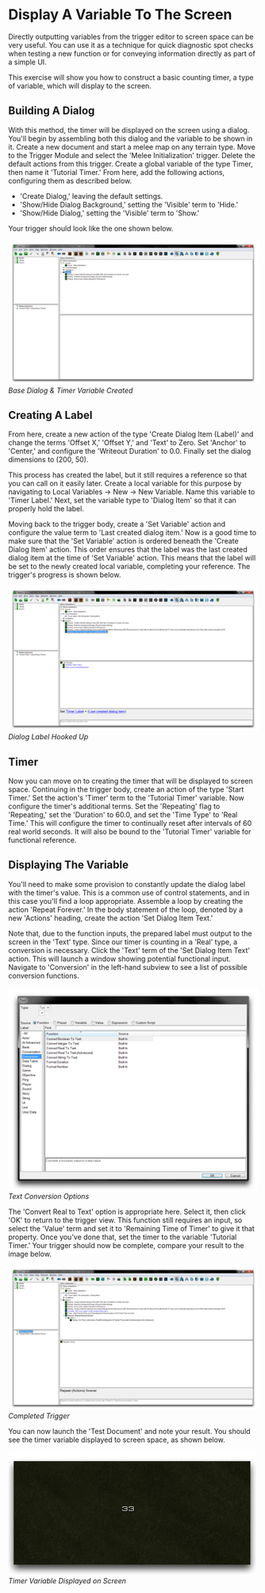 # Display A Variable To The Screen

Directly outputting variables from the trigger editor to screen space can be very useful. You can use it as a technique for quick diagnostic spot checks when testing a new function or for conveying information directly as part of a simple UI.

This exercise will show you how to construct a basic counting timer, a type of variable, which will display to the screen.

## Building A Dialog

With this method, the timer will be displayed on the screen using a dialog. You'll begin by assembling both this dialog and the variable to be shown in it. Create a new document and start a melee map on any terrain type. Move to the Trigger Module and select the 'Melee Initialization' trigger. Delete the default actions from this trigger. Create a global variable of the type Timer, then name it 'Tutorial Timer.' From here, add the following actions, configuring them as described below.

  - 'Create Dialog,' leaving the default settings.
  - 'Show/Hide Dialog Background,' setting the 'Visible' term to 'Hide.'
  - 'Show/Hide Dialog,' setting the 'Visible' term to 'Show.'

Your trigger should look like the one shown below.

[![Base Dialog & Timer Variable Created](./resources/081_Display_a_Variable_to_the_Screen1.png)](./resources/081_Display_a_Variable_to_the_Screen1.png)
*Base Dialog & Timer Variable Created*

## Creating A Label

From here, create a new action of the type 'Create Dialog Item (Label)' and change the terms 'Offset X,' 'Offset Y,' and 'Text' to Zero. Set 'Anchor' to 'Center,' and configure the 'Writeout Duration' to 0.0. Finally set the dialog dimensions to (200, 50).

This process has created the label, but it still requires a reference so that you can call on it easily later. Create a local variable for this purpose by navigating to Local Variables -\> New -\> New Variable. Name this variable to 'Timer Label.' Next, set the variable type to 'Dialog Item' so that it can properly hold the label.

Moving back to the trigger body, create a 'Set Variable' action and configure the value term to 'Last created dialog item.' Now is a good time to make sure that the 'Set Variable' action is ordered beneath the 'Create Dialog Item' action. This order ensures that the label was the last created dialog item at the time of 'Set Variable' action. This means that the label will be set to the newly created local variable, completing your reference. The trigger's progress is shown below.

[![Dialog Label Hooked Up](./resources/081_Display_a_Variable_to_the_Screen2.png)](./resources/081_Display_a_Variable_to_the_Screen2.png)
*Dialog Label Hooked Up*

## Timer

Now you can move on to creating the timer that will be displayed to screen space. Continuing in the trigger body, create an action of the type 'Start Timer.' Set the action's 'Timer' term to the 'Tutorial Timer' variable. Now configure the timer's additional terms. Set the 'Repeating' flag to 'Repeating,' set the 'Duration' to 60.0, and set the 'Time Type' to 'Real Time.' This will configure the timer to continually reset after intervals of 60 real world seconds. It will also be bound to the 'Tutorial Timer' variable for functional reference.

## Displaying The Variable

You'll need to make some provision to constantly update the dialog label with the timer's value. This is a common use of control statements, and in this case you'll find a loop appropriate. Assemble a loop by creating the action 'Repeat Forever.' In the body statement of the loop, denoted by a new 'Actions' heading, create the action 'Set Dialog Item Text.'

Note that, due to the function inputs, the prepared label must output to the screen in the 'Text' type. Since our timer is counting in a 'Real' type, a conversion is necessary. Click the 'Text' term of the 'Set Dialog Item Text' action. This will launch a window showing potential functional input. Navigate to 'Conversion' in the left-hand subview to see a list of possible conversion functions.

[![Text Conversion Options](./resources/081_Display_a_Variable_to_the_Screen3.png)](./resources/081_Display_a_Variable_to_the_Screen3.png)
*Text Conversion Options*

The 'Convert Real to Text' option is appropriate here. Select it, then click 'OK' to return to the trigger view. This function still requires an input, so select the 'Value' term and set it to 'Remaining Time of Timer' to give it that property. Once you've done that, set the timer to the variable 'Tutorial Timer.' Your trigger should now be complete, compare your result to the image below.

[![Completed Trigger](./resources/081_Display_a_Variable_to_the_Screen4.png)](./resources/081_Display_a_Variable_to_the_Screen4.png)
*Completed Trigger*

You can now launch the 'Test Document' and note your result. You should see the timer variable displayed to screen space, as shown below.

![Timer Variable Displayed on Screen](./resources/081_Display_a_Variable_to_the_Screen5.png)
*Timer Variable Displayed on Screen*
